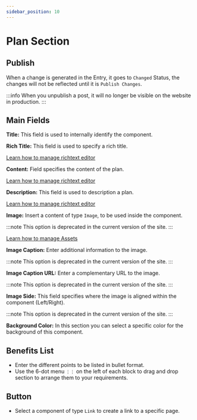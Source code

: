 ```yaml
---
sidebar_position: 10
---
```


# Plan Section

## Publish

When a change is generated in the Entry, it goes to `Changed` Status, the changes will not be reflected until it is `Publish Changes`.

:::info
When you unpublish a post, it will no longer be visible on the website in production.
:::

## Main Fields

**Title:** This field is used to internally identify the component.

**Rich Title:** This field is used to specify a rich title.

[Learn how to manage richtext editor](/docs/components/richtext)

**Content:** Field specifies the content of the plan.

[Learn how to manage richtext editor](/docs/components/richtext)

**Description:** This field is used to description a plan.

[Learn how to manage richtext editor](/docs/components/richtext)

**Image:** Insert a content of type `Image`, to be used inside the component.

:::note
This option is deprecated in the current version of the site.
:::

[Learn how to manage Assets](/docs/components/assets)

**Image Caption:** Enter additional information to the image.

:::note
This option is deprecated in the current version of the site.
:::

**Image Caption URL:** Enter a complementary URL to the image.

:::note
This option is deprecated in the current version of the site.
:::

**Image Side:** This field specifies where the image is aligned within the component (Left/Right).

:::note
This option is deprecated in the current version of the site.
:::

**Background Color:** In this section you can select a specific color for the background of this component.

## Benefits List

- Enter the different points to be listed in bullet format.
- Use the 6-dot menu `⋮⋮` on the left of each block to drag and drop section to arrange them to your requirements.

## Button

- Select a component of type `Link` to create a link to a specific page.

